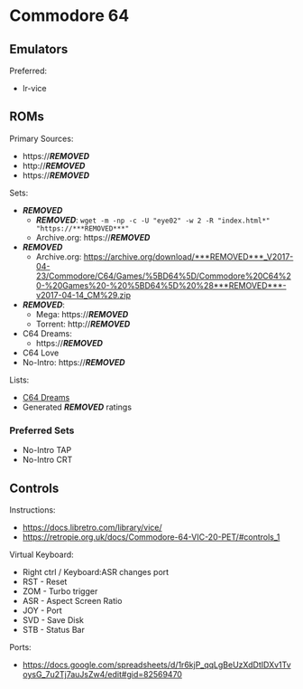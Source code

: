 # Commodore 64

## Emulators

Preferred:

* lr-vice

## ROMs

Primary Sources:

* https://***REMOVED***
* http://***REMOVED***
* https://***REMOVED***

Sets:

* ***REMOVED***
  - ***REMOVED***: `wget -m -np -c -U "eye02" -w 2 -R "index.html*" "https://***REMOVED***"`
  - Archive.org: https://***REMOVED***
* ***REMOVED***
  - Archive.org: https://archive.org/download/***REMOVED***_V2017-04-23/Commodore/C64/Games/%5BD64%5D/Commodore%20C64%20-%20Games%20-%20%5BD64%5D%20%28***REMOVED***-v2017-04-14_CM%29.zip
* ***REMOVED***:
  - Mega: https://***REMOVED***
  - Torrent: http://***REMOVED***
* C64 Dreams:
  - https://***REMOVED***
* C64 Love
* No-Intro: https://***REMOVED***

Lists:

* [C64 Dreams](https://docs.google.com/spreadsheets/d/1r6kjP_qqLgBeUzXdDtIDXv1TvoysG_7u2Tj7auJsZw4/edit#gid=82569470)
* Generated ***REMOVED*** ratings

### Preferred Sets

* No-Intro TAP
* No-Intro CRT

## Controls

Instructions:

* https://docs.libretro.com/library/vice/
* https://retropie.org.uk/docs/Commodore-64-VIC-20-PET/#controls_1

Virtual Keyboard:

* Right ctrl / Keyboard:ASR changes port
* RST - Reset
* ZOM - Turbo trigger
* ASR - Aspect Screen Ratio
* JOY - Port
* SVD - Save Disk
* STB - Status Bar

Ports:

* https://docs.google.com/spreadsheets/d/1r6kjP_qqLgBeUzXdDtIDXv1TvoysG_7u2Tj7auJsZw4/edit#gid=82569470